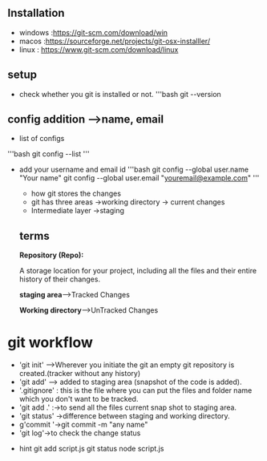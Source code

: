 ## Installation

- windows :https://git-scm.com/download/win
- macos :https://sourceforge.net/projects/git-osx-installler/
- linux : https://www.git-scm.com/download/linux

## setup

- check whether you git is installed or not.
  '''bash
  git --version

## config addition -->name, email

- list of configs

'''bash
git config --list
'''

- add your username and email id
  '''bash
  git config --global user.name "Your name"
  git config --global user.email "youremail@example.com"
  '''

  - how git stores the changes
  - git has three areas ->working directory -> current changes
  - Intermediate layer ->staging

  ## terms

  **Repository (Repo):**

  A storage location for your project, including all the files and their entire history of their changes.

  **staging area**-->Tracked Changes

  **Working directory**-->UnTracked Changes

# git workflow

- 'git init' -->Wherever you initiate the git an empty
  git repository is created.(tracker without any history)
- 'git add' --> added to staging area (snapshot of the code is added).
- '.gitignore' : this is the file where you can put the files and folder name which you don't want to be tracked.
- 'git add .' :->to send all the files current snap shot to
  staging area.
- 'git status' ->difference between staging and working directory.
- g'commit '->git commit -m "any name"
- 'git log'->to check the change status

* hint
  git add script.js
  git status
  node script.js
